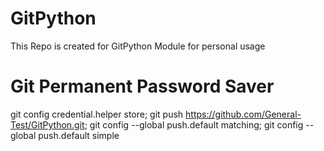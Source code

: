 # GitPython
This Repo is created for GitPython Module for  personal  usage
# Git Permanent Password Saver
git config credential.helper store;
git push https://github.com/General-Test/GitPython.git;
git config --global push.default matching;
git config --global push.default simple
